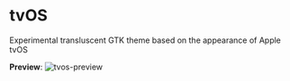 # tvOS
Experimental transluscent GTK theme based on the appearance of Apple tvOS

**Preview**:
![tvos-preview](https://b00merang.weebly.com/uploads/1/6/8/1/16813022/screenshot-from-2018-05-15-16-34-55_orig.png)
